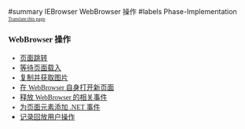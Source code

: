 ﻿#summary IEBrowser WebBrowser 操作
#labels Phase-Implementation
<font face='microsoft yahei'>
<font size='1'><a href='http://www.microsofttranslator.com/bv.aspx?from=&to=en&a=http://code.google.com/p/zsharedcode/wiki/IEBrowserDocBase'>Translate this page</a></font>

<h3>WebBrowser 操作</h3>
<ul><li><a href='IEBrowserDocNavigate.md'>页面跳转</a>
</li><li><a href='IEBrowserDocWait.md'>等待页面载入</a>
</li><li><a href='IEBrowserDocCopyImage.md'>复制并获取图片</a>
</li><li><a href='IEBrowserDocIsNewWindowEnabled.md'>在 WebBrowser 自身打开新页面</a>
</li><li><a href='IEBrowserDocDispose.md'>释放 WebBrowser 的相关事件</a>
</li><li><a href='IEBrowserDocAttachEvent.md'>为页面元素添加 .NET 事件</a>
</li><li><a href='IEBrowserDocRecord.md'>记录回放用户操作</a>
</font>